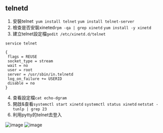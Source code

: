## telnetd
1. 安裝telnet``` yum install telnet``` ```yum install telnet-server```
2. 檢查是否安裝xineted```rpm -qa | grep xinetd``` ```yum install -y xinetd```
3. 建立telnet設定檔```gedit /etc/xinetd.d/telnet```
```
service telnet

{
 flags = REUSE
 socket_type = stream
 wait = no
 user = root
 server = /usr/sbin/in.telnetd
 log_on_failure += USERID
 disable = no
}
```
4. 查看設定檔```cat echo-dgram```
5. 開啟&查看```systemctl start xinetd``` ```systemctl status xinetd``` ```netstat -tunlp | grep 23```
6. 利用pytty的telnet去登入

![image](https://user-images.githubusercontent.com/62127656/147878022-e60c1c41-e9ef-40ec-bfb7-3d282a0e4d05.png)
![image](https://user-images.githubusercontent.com/62127656/147878009-6618f0b4-673b-4c06-9b18-dc2068de322a.png)
